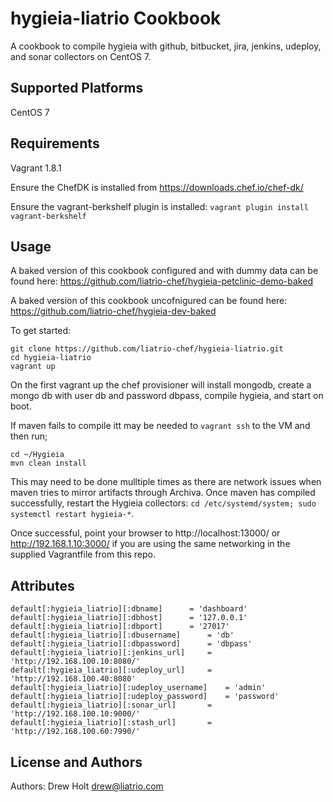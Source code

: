 hygieia-liatrio Cookbook
========================
A cookbook to compile hygieia with github, bitbucket, jira, jenkins, udeploy, and sonar collectors on CentOS 7.

Supported Platforms
-------------------
CentOS 7

Requirements
------------
Vagrant 1.8.1

Ensure the ChefDK is installed from https://downloads.chef.io/chef-dk/

Ensure the vagrant-berkshelf plugin is installed: `vagrant plugin install vagrant-berkshelf`

Usage
-----
A baked version of this cookbook configured and with dummy data can be found here: https://github.com/liatrio-chef/hygieia-petclinic-demo-baked

A baked version of this cookbook uncofnigured can be found here:
https://github.com/liatrio-chef/hygieia-dev-baked

To get started:
```
git clone https://github.com/liatrio-chef/hygieia-liatrio.git
cd hygieia-liatrio
vagrant up
```

On the first vagrant up the chef provisioner will install mongodb, create a mongo db with user db and password dbpass, compile hygieia, and start on boot. 

If maven fails to compile itt may be needed to `vagrant ssh` to the VM and then run;
```
cd ~/Hygieia
mvn clean install
``` 
This may need to be done mulltiple times as there are network issues when maven tries to mirror artifacts through Archiva. Once maven has compiled successfully, restart the Hygieia collectors: `cd /etc/systemd/system; sudo systemctl restart hygieia-*`.

Once successful, point your browser to http://localhost:13000/ or http://192.168.1.10:3000/ if you are using the same networking in the supplied Vagrantfile from this repo.

Attributes
----------
```
default[:hygieia_liatrio][:dbname]		= 'dashboard'
default[:hygieia_liatrio][:dbhost]		= '127.0.0.1'
default[:hygieia_liatrio][:dbport]		= '27017'
default[:hygieia_liatrio][:dbusername]		= 'db'
default[:hygieia_liatrio][:dbpassword]		= 'dbpass'
default[:hygieia_liatrio][:jenkins_url]		= 'http://192.168.100.10:8080/'
default[:hygieia_liatrio][:udeploy_url]		= 'http://192.168.100.40:8080'
default[:hygieia_liatrio][:udeploy_username]	= 'admin'
default[:hygieia_liatrio][:udeploy_password]	= 'password'
default[:hygieia_liatrio][:sonar_url]		= 'http://192.168.100.10:9000/'
default[:hygieia_liatrio][:stash_url]		= 'http://192.168.100.60:7990/'
```

License and Authors
-------------------
Authors: Drew Holt <drew@liatrio.com>
